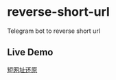 # reverse-short-url
Telegram bot to reverse short url

## Live Demo
[短网址还原](https://t.me/AntiShortUrlBot)
